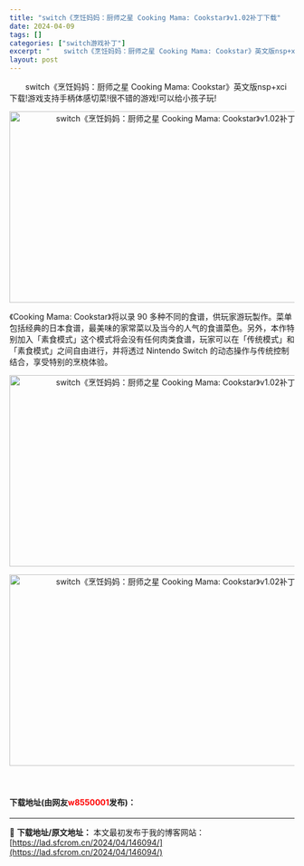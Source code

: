 ```yaml
---
title: "switch《烹饪妈妈：厨师之星 Cooking Mama: Cookstar》v1.02补丁下载"
date: 2024-04-09
tags: []
categories: ["switch游戏补丁"]
excerpt: "　　switch《烹饪妈妈：厨师之星 Cooking Mama: Cookstar》英文版nsp+xci下载!游戏支持手柄体感切菜!很不错的游戏!可以给小孩子玩! 《Cooking Mama: Cookstar》将以录 90 多种不同的食谱，供玩家游玩製作。菜单包括经典的日本食谱，最美味的家常菜以及&hellip;"
layout: post
---
```


 <p>　　switch《烹饪妈妈：厨师之星 Cooking Mama: Cookstar》英文版nsp+xci下载!游戏支持手柄体感切菜!很不错的游戏!可以给小孩子玩!</p> <p align="center"><img align="" src="https://lad.sfcrom.cn/wp-content/uploads/2024/04/20240409_661525f0517d7.webp" style="border-width: 0px; border-style: solid; width: 600px; height: 338px;" alt="switch《烹饪妈妈：厨师之星 Cooking Mama: Cookstar》v1.02补丁下载" /></p> <p>《Cooking Mama: Cookstar》将以录 90 多种不同的食谱，供玩家游玩製作。菜单包括经典的日本食谱，最美味的家常菜以及当今的人气的食谱菜色。另外，本作特别加入「素食模式」这个模式将会没有任何肉类食谱，玩家可以在「传统模式」和「素食模式」之间自由进行，并将透过 Nintendo Switch 的动态操作与传统控制结合，享受特别的烹桡体验。</p> <p align="center"><img src="https://lad.sfcrom.cn/wp-content/uploads/2024/04/20240409_661525f11416f.webp" style="border-width: 0px; border-style: solid; height: 338px; width: 600px;" alt="switch《烹饪妈妈：厨师之星 Cooking Mama: Cookstar》v1.02补丁下载" /></p> <p align="center"><img src="https://lad.sfcrom.cn/wp-content/uploads/2024/04/20240409_661525f1ad9f9.webp" style="border-width: 0px; border-style: solid; height: 338px; width: 600px;" alt="switch《烹饪妈妈：厨师之星 Cooking Mama: Cookstar》v1.02补丁下载" /></p> <p>　</p> <p><h4>下载地址(由网友<font color="red">w8550001</font>发布)：</h4></p> 

---
📖 **下载地址/原文地址：** 本文最初发布于我的博客网站：[https://lad.sfcrom.cn/2024/04/146094/](https://lad.sfcrom.cn/2024/04/146094/)
